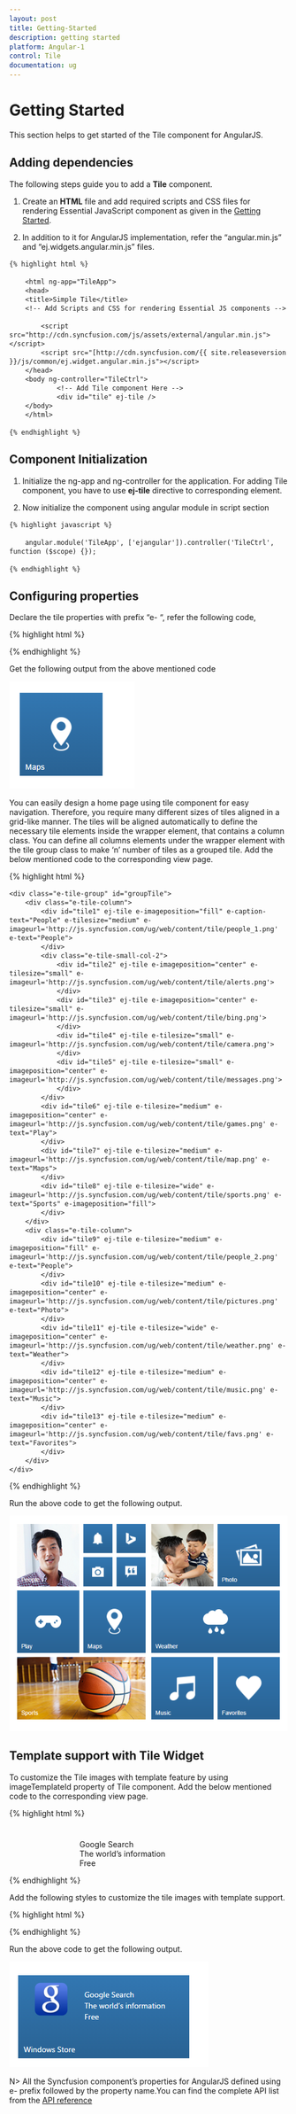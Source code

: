 ```yaml
---
layout: post
title: Getting-Started
description: getting started
platform: Angular-1
control: Tile
documentation: ug
---
```


# Getting Started

This section helps to get started of the Tile component for AngularJS. 

## Adding dependencies

The following steps guide you to add a **Tile** component.

  1. Create an **HTML** file and add required scripts and CSS files for rendering Essential JavaScript component as given in the [Getting Started](https://help.syncfusion.com/js/angularjs).

  2. In addition to it for AngularJS implementation, refer the “angular.min.js” and “ej.widgets.angular.min.js” files.

    {% highlight html %}

        <html ng-app="TileApp">
        <head>
        <title>Simple Tile</title>
        <!-- Add Scripts and CSS for rendering Essential JS components --> 

            <script src="http://cdn.syncfusion.com/js/assets/external/angular.min.js"></script>
            <script src="[http://cdn.syncfusion.com/{{ site.releaseversion }}/js/common/ej.widget.angular.min.js"></script>
        </head>
        <body ng-controller="TileCtrl">
                <!-- Add Tile component Here -->
                <div id="tile" ej-tile />
        </body>
        </html>

    {% endhighlight %}

## Component Initialization

  1. Initialize the ng-app and ng-controller for the application. For adding Tile component, you have to use **ej-tile** directive to corresponding element.

  2. Now initialize the component using angular module in script section

    {% highlight javascript %}

        angular.module('TileApp', ['ejangular']).controller('TileCtrl', function ($scope) {});

    {% endhighlight %}


## Configuring properties

Declare the tile properties with prefix “e- “, refer the following code,

{% highlight html %}

   <div id="tile" ej-tile e-tilesize="medium" e-imageurl='http://js.syncfusion.com/ug/web/content/tile/map.png' e-text="Map">
   </div>

{% endhighlight %}

Get the following output from the above mentioned code

![](Getting-Started_images\Getting-Started_img1.png)

You can easily design a home page using tile component for easy navigation. Therefore, you require many different sizes of tiles aligned in a grid-like manner. The tiles will be aligned automatically to define the necessary tile elements inside the wrapper element, that contains a column class. You can define all columns elements under the wrapper element with the tile group class to make ‘n’ number of tiles as a grouped tile. Add the below mentioned code to the corresponding view page.


{% highlight html %}
    
    <div class="e-tile-group" id="groupTile">
        <div class="e-tile-column">
            <div id="tile1" ej-tile e-imageposition="fill" e-caption-text="People" e-tilesize="medium" e-imageurl='http://js.syncfusion.com/ug/web/content/tile/people_1.png' e-text="People">
            </div>
            <div class="e-tile-small-col-2">
                <div id="tile2" ej-tile e-imageposition="center" e-tilesize="small" e-imageurl='http://js.syncfusion.com/ug/web/content/tile/alerts.png'>
                </div>
                <div id="tile3" ej-tile e-imageposition="center" e-tilesize="small" e-imageurl='http://js.syncfusion.com/ug/web/content/tile/bing.png'>
                </div>
                <div id="tile4" ej-tile e-tilesize="small" e-imageurl='http://js.syncfusion.com/ug/web/content/tile/camera.png'>
                </div>
                <div id="tile5" ej-tile e-tilesize="small" e-imageposition="center" e-imageurl='http://js.syncfusion.com/ug/web/content/tile/messages.png'>
                </div>
            </div>
            <div id="tile6" ej-tile e-tilesize="medium" e-imageposition="center" e-imageurl='http://js.syncfusion.com/ug/web/content/tile/games.png' e-text="Play">
            </div>
            <div id="tile7" ej-tile e-tilesize="medium" e-imageurl='http://js.syncfusion.com/ug/web/content/tile/map.png' e-text="Maps">
            </div>
            <div id="tile8" ej-tile e-tilesize="wide" e-imageurl='http://js.syncfusion.com/ug/web/content/tile/sports.png' e-text="Sports" e-imageposition="fill">
            </div>
        </div>
        <div class="e-tile-column">
            <div id="tile9" ej-tile e-tilesize="medium" e-imageposition="fill" e-imageurl='http://js.syncfusion.com/ug/web/content/tile/people_2.png' e-text="People">
            </div>
            <div id="tile10" ej-tile e-tilesize="medium" e-imageposition="center" e-imageurl='http://js.syncfusion.com/ug/web/content/tile/pictures.png' e-text="Photo">
            </div>
            <div id="tile11" ej-tile e-tilesize="wide" e-imageposition="center" e-imageurl='http://js.syncfusion.com/ug/web/content/tile/weather.png' e-text="Weather">
            </div>
            <div id="tile12" ej-tile e-tilesize="medium" e-imageposition="center" e-imageurl='http://js.syncfusion.com/ug/web/content/tile/music.png' e-text="Music">
            </div>
            <div id="tile13" ej-tile e-tilesize="medium" e-imageposition="center" e-imageurl='http://js.syncfusion.com/ug/web/content/tile/favs.png' e-text="Favorites">
            </div>
        </div>
    </div>
    
{% endhighlight %}

Run the above code to get the following output.

![](Getting-Started_images\Getting-Started_img2.png)

## Template support with Tile Widget  

To customize the Tile images with template feature by using imageTemplateId property of Tile component. Add the below mentioned code to the corresponding view page.

{% highlight html %}

  <div class="e-tile-group" id="groupTile">
    <div class="e-tile-column">
        <div id="tile1" ej-tile e-tilesize="wide" e-text="Windows Store" e-imagetemplateid="imageTemplate" e-imageposition="fill">
        </div>
    </div>
    <div id="imageTemplate">
        <div id="appimage">
        </div>
        <div class="tileMargin">
            <span class="caption">Google Search</span><br />
            <span class="description">The world’s information</span><br />
            <span class="sub">Free</span>
        </div>
    </div>
  </div>
   
{% endhighlight %}

Add the following styles to customize the tile images with template support.

{% highlight html %}

 <style>
        #appimage {
            background-image: url("http://js.syncfusion.com/UG/mobile/content/google.png");
            background-position: center center;
            background-repeat: no-repeat;
            background-size: 50% auto;
            display: table-cell;
            width: 45%;
        }

        .tileMargin {
            display: table-cell;
            padding-top: 25px;
        }

        .e-tile-template {
            display: table;
            height: 100%;
            width: 100%;
        }
    </style>
   
{% endhighlight %}

Run the above code to get the following output.

![](Getting-Started_images\Getting-Started_img3.png)

N> All the Syncfusion component’s properties for AngularJS defined using e- prefix followed by the property name.You can find the complete API list from the [API reference](https://help.syncfusion.com/api/js/ejtile)

